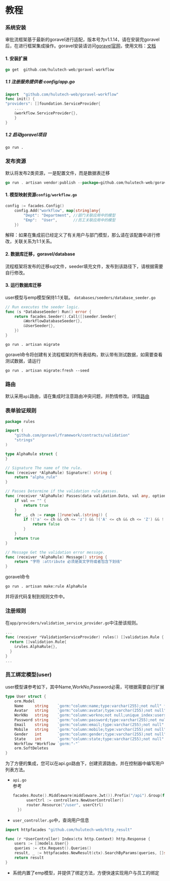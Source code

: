 # 教程

### 系统安装

审批流框架基于最新的goravel进行适配，版本号为v1.1.14，请在安装完goravel后，在进行框架集成操作。goravel安装请访问[goravel官网](https://www.goravel.dev/zh/)，使用文档：[文档](https://hulutech-web.github.io/goravel-workflow.github.io/)

#### 1. 安装扩展
```go
go get  github.com/hulutech-web/goravel-workflow
```

##### 1.1 注册服务提供者:config/app.go
```go
import	"github.com/hulutech-web/goravel-workflow"
func init() {
"providers": []foundation.ServiceProvider{
	....
	&workflow.ServiceProvider{},
    }
}
```

##### 1.2 启动goravel项目
```shell
go run . 
```
### 发布资源
默认将发布2类资源，一是配置文件，而是数据表迁移
```go
go run . artisan vendor:publish --package=github.com/hulutech-web/goravel-workflow
```
#### 1. 模型映射资源``config/workflow.go``
```go
config := facades.Config()
	config.Add("workflow", map[string]any{
		"Dept": "Department", //部门关联应用中的模型
		"Emp":  "User",       //员工关联应用中的模型
	})
```
解释：如果在集成前已经定义了有关用户与部门模型，那么请在该配置中进行修改，关联关系为1:1关系。

#### 2. 数据库迁移，goravel/database
流程框架将发布的迁移sql文件，seeder填充文件，发布到该路径下，请根据需要自行修改。
#### 3. 运行数据库迁移
user模型与emp模型保持1:1关联。
``databases/seeders/database_seeder.go``
```go
// Run executes the seeder logic.
func (s *DatabaseSeeder) Run() error {
	return facades.Seeder().Call([]seeder.Seeder{
		&WorkflowDatabaseSeeder{},
		&UserSeeder{},
	})
}
```
```shell
go run . artisan migrate
```
goravel命令将创建有关流程框架的所有表结构，默认带有测试数据，如需要查看测试数据，请运行
```shell
go run . artisan migrate:fresh --seed
```
### 路由
默认采用``api``路由，请在集成时注意路由冲突问题，并酌情修改。详情[路由](https://github.com/hulutech-web/goravel-workflow/tree/master/routes)

### 表单验证规则
```go
package rules

import (
	"github.com/goravel/framework/contracts/validation"
	"strings"
)

type AlphaRule struct {
}

// Signature The name of the rule.
func (receiver *AlphaRule) Signature() string {
	return "alpha_rule"
}

// Passes Determine if the validation rule passes.
func (receiver *AlphaRule) Passes(data validation.Data, val any, options ...any) bool {
	if val == "" {
		return true
	}
	for _, ch := range []rune(val.(string)) {
		if !('a' <= ch && ch <= 'z') && !('A' <= ch && ch <= 'Z') && !(strings.Contains("_", string(ch))) {
			return false
		}
	}
	return true
}

// Message Get the validation error message.
func (receiver *AlphaRule) Message() string {
	return "字符 :attribute 必须是英文字符或者包含下划线"
}
```

goravel命令
```shell
go run . artisan make:rule AlphaRule
```
并将该代码复制到规则文件中。
### 注册规则
在``app/providers/validation_service_provider.go``中注册该规则。
```go
...
func (receiver *ValidationServiceProvider) rules() []validation.Rule {
  return []validation.Rule{
    &rules.AlphaRule{},
  }
}
...
```

### 员工绑定模型(user)
user模型课参考如下，其中Name,WorkNo,Password必需，可根据需要自行扩展
```go
type User struct {
	orm.Model
	Name     string    `gorm:"column:name;type:varchar(255);not null" form:"name" json:"name"`
	Avatar   string    `gorm:"column:avatar;type:varchar(255);not null" form:"avatar" json:"avatar"`
	WorkNo   string    `gorm:"column:workno;not null;unique_index:users_workno_unique" json:"workno" form:"workno"`
	Password string    `gorm:"column:password;type:varchar(255);not null" form:"password" json:"password"`
	Email    string    `gorm:"column:email;type:varchar(255);not null" form:"email" json:"email"`
	Mobile   string    `gorm:"column:mobile;type:varchar(255);not null" form:"mobile" json:"mobile"`
	Gender   int       `gorm:"column:gender;type:varchar(255);not null" form:"gender" json:"gender"`
	State    int       `gorm:"column:state;type:varchar(255);not null" form:"state" json:"state"`
	Workflow *Workflow `gorm:"-"`
	orm.SoftDeletes
}
```
为了方便的集成，您可以在api.go路由下，创建资源路由，并在控制器中编写用户列表方法。
- ``api.go``  
  参考  
  ```go
  facades.Route().Middleware(middleware.Jwt()).Prefix("/api").Group(func(router route.Router) {
		userCtrl := controllers.NewUserController()
		router.Resource("/user", userCtrl)
	})
  ```
  
- ``user_controller.go``中，查询用户信息
```go
import httpfacades "github.com/hulutech-web/http_result"

func (r *UserController) Index(ctx http.Context) http.Response {
	users := []models.User{}
	queries := ctx.Request().Queries()
	result, _ := httpfacades.NewResult(ctx).SearchByParams(queries, []string{"excepts"}...).ResultPagination(&users, []string{"Dept"}...)
	return result
}
```
- 系统内置了emp模型，并提供了绑定方法，方便快速实现用户与员工的绑定

